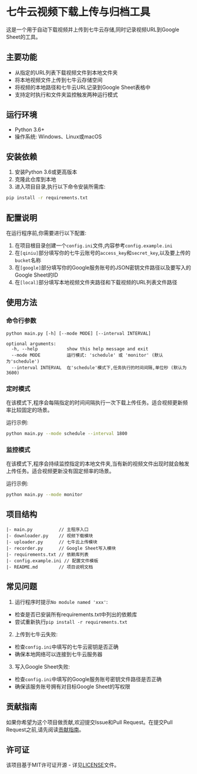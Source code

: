 # 七牛云视频下载上传与归档工具

这是一个用于自动下载视频并上传到七牛云存储,同时记录视频URL到Google Sheet的工具。

## 主要功能

- 从指定的URL列表下载视频文件到本地文件夹
- 将本地视频文件上传到七牛云存储空间  
- 将视频的本地路径和七牛云URL记录到Google Sheet表格中
- 支持定时执行和文件夹监控触发两种运行模式

## 运行环境

- Python 3.6+
- 操作系统: Windows、Linux或macOS

## 安装依赖

1. 安装Python 3.6或更高版本
2. 克隆此仓库到本地 
3. 进入项目目录,执行以下命令安装所需库:

```bash
pip install -r requirements.txt
```

## 配置说明

在运行程序前,你需要进行以下配置:

1. 在项目根目录创建一个`config.ini`文件,内容参考`config.example.ini`
2. 在`[qiniu]`部分填写你的七牛云账号的`access_key`和`secret_key`,以及要上传的`bucket`名称
3. 在`[google]`部分填写你的Google服务账号的JSON密钥文件路径以及要写入的Google Sheet的ID
4. 在`[local]`部分填写本地视频文件夹路径和下载视频的URL列表文件路径

## 使用方法

### 命令行参数

```
python main.py [-h] [--mode MODE] [--interval INTERVAL]

optional arguments:
  -h, --help           show this help message and exit
  --mode MODE          运行模式: 'schedule' 或 'monitor' (默认为'schedule')
  --interval INTERVAL  在'schedule'模式下,任务执行的时间间隔,单位秒 (默认为3600)
```

### 定时模式

在该模式下,程序会每隔指定的时间间隔执行一次下载上传任务。适合视频更新频率比较固定的场景。

运行示例: 
```bash
python main.py --mode schedule --interval 1800  
```

### 监控模式

在该模式下,程序会持续监控指定的本地文件夹,当有新的视频文件出现时就会触发上传任务。适合视频更新没有固定频率的场景。

运行示例:

```bash
python main.py --mode monitor
```

## 项目结构

```
|- main.py          // 主程序入口  
|- downloader.py    // 视频下载模块
|- uploader.py      // 七牛云上传模块
|- recorder.py      // Google Sheet写入模块  
|- requirements.txt // 依赖库列表
|- config.example.ini // 配置文件模板
|- README.md        // 项目说明文档
```

## 常见问题  

1. 运行程序时提示`No module named 'xxx'`: 
  - 检查是否已安装所有requirements.txt中列出的依赖库
  - 尝试重新执行`pip install -r requirements.txt`

2. 上传到七牛云失败:
  - 检查`config.ini`中填写的七牛云密钥是否正确
  - 确保本地网络可以连接到七牛云服务器
   
3. 写入Google Sheet失败:  
  - 检查`config.ini`中填写的Google服务账号密钥文件路径是否正确
  - 确保该服务账号拥有对目标Google Sheet的写权限

## 贡献指南

如果你希望为这个项目做贡献,欢迎提交Issue和Pull Request。在提交Pull Request之前,请先阅读[贡献指南](./CONTRIBUTING.md)。

## 许可证

该项目基于MIT许可证开源 - 详见[LICENSE](./LICENSE)文件。
